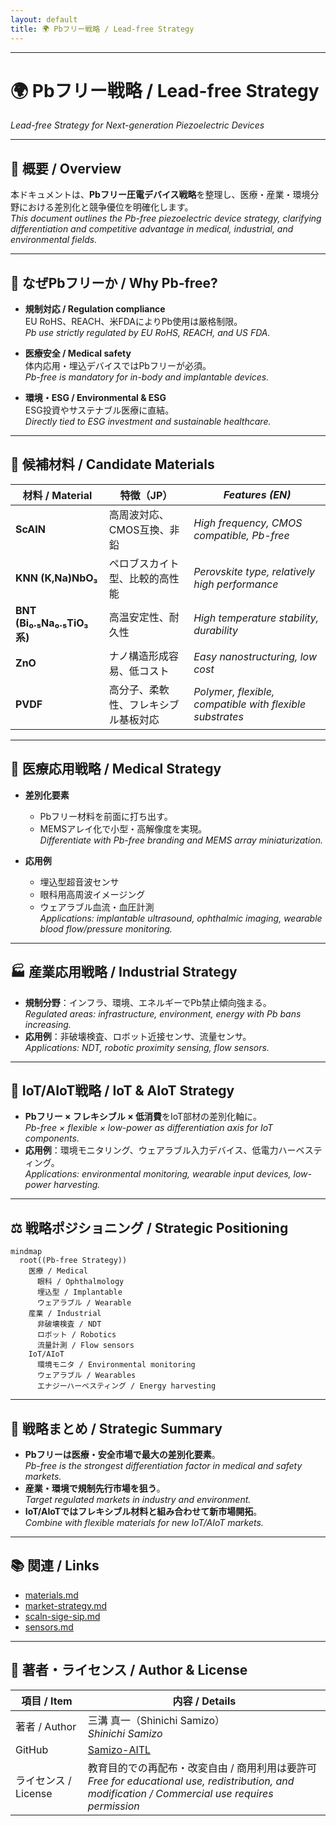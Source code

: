 ```yaml
---
layout: default
title: 🌍 Pbフリー戦略 / Lead-free Strategy
---
```


---

# 🌍 Pbフリー戦略 / Lead-free Strategy  
*Lead-free Strategy for Next-generation Piezoelectric Devices*

---

## 📖 概要 / Overview  

本ドキュメントは、**Pbフリー圧電デバイス戦略**を整理し、医療・産業・環境分野における差別化と競争優位を明確化します。  
*This document outlines the Pb-free piezoelectric device strategy, clarifying differentiation and competitive advantage in medical, industrial, and environmental fields.*

---

## 🎯 なぜPbフリーか / Why Pb-free?  

- **規制対応 / Regulation compliance**  
  EU RoHS、REACH、米FDAによりPb使用は厳格制限。  
  *Pb use strictly regulated by EU RoHS, REACH, and US FDA.*  

- **医療安全 / Medical safety**  
  体内応用・埋込デバイスではPbフリーが必須。  
  *Pb-free is mandatory for in-body and implantable devices.*  

- **環境・ESG / Environmental & ESG**  
  ESG投資やサステナブル医療に直結。  
  *Directly tied to ESG investment and sustainable healthcare.*  

---

## 🧪 候補材料 / Candidate Materials  

| 材料 / Material | 特徴（JP） | *Features (EN)* |
|-----------------|------------|-----------------|
| **ScAlN** | 高周波対応、CMOS互換、非鉛 | *High frequency, CMOS compatible, Pb-free* |
| **KNN (K,Na)NbO₃** | ペロブスカイト型、比較的高性能 | *Perovskite type, relatively high performance* |
| **BNT (Bi₀.₅Na₀.₅TiO₃系)** | 高温安定性、耐久性 | *High temperature stability, durability* |
| **ZnO** | ナノ構造形成容易、低コスト | *Easy nanostructuring, low cost* |
| **PVDF** | 高分子、柔軟性、フレキシブル基板対応 | *Polymer, flexible, compatible with flexible substrates* |

---

## 🏥 医療応用戦略 / Medical Strategy  

- **差別化要素**  
  - Pbフリー材料を前面に打ち出す。  
  - MEMSアレイ化で小型・高解像度を実現。  
  *Differentiate with Pb-free branding and MEMS array miniaturization.*  

- **応用例**  
  - 埋込型超音波センサ  
  - 眼科用高周波イメージング  
  - ウェアラブル血流・血圧計測  
  *Applications: implantable ultrasound, ophthalmic imaging, wearable blood flow/pressure monitoring.*  

---

## 🏭 産業応用戦略 / Industrial Strategy  

- **規制分野**：インフラ、環境、エネルギーでPb禁止傾向強まる。  
  *Regulated areas: infrastructure, environment, energy with Pb bans increasing.*  
- **応用例**：非破壊検査、ロボット近接センサ、流量センサ。  
  *Applications: NDT, robotic proximity sensing, flow sensors.*  

---

## 📡 IoT/AIoT戦略 / IoT & AIoT Strategy  

- **Pbフリー × フレキシブル × 低消費**をIoT部材の差別化軸に。  
  *Pb-free × flexible × low-power as differentiation axis for IoT components.*  
- **応用例**：環境モニタリング、ウェアラブル入力デバイス、低電力ハーベスティング。  
  *Applications: environmental monitoring, wearable input devices, low-power harvesting.*  

---

## ⚖️ 戦略ポジショニング / Strategic Positioning  

```mermaid
mindmap
  root((Pb-free Strategy))
    医療 / Medical
      眼科 / Ophthalmology
      埋込型 / Implantable
      ウェアラブル / Wearable
    産業 / Industrial
      非破壊検査 / NDT
      ロボット / Robotics
      流量計測 / Flow sensors
    IoT/AIoT
      環境モニタ / Environmental monitoring
      ウェアラブル / Wearables
      エナジーハーベスティング / Energy harvesting
```

---

## 🎯 戦略まとめ / Strategic Summary  

- **Pbフリーは医療・安全市場で最大の差別化要素**。  
  *Pb-free is the strongest differentiation factor in medical and safety markets.*  
- **産業・環境で規制先行市場を狙う**。  
  *Target regulated markets in industry and environment.*  
- **IoT/AIoTではフレキシブル材料と組み合わせて新市場開拓**。  
  *Combine with flexible materials for new IoT/AIoT markets.*  

---

## 📚 関連 / Links  

- [materials.md](./materials.md)  
- [market-strategy.md](./market-strategy.md)  
- [scaln-sige-sip.md](./scaln-sige-sip.md)  
- [sensors.md](./sensors.md)  

---

## 👤 著者・ライセンス / Author & License  

| 項目 / Item | 内容 / Details |
|---|---|
| 著者 / Author | 三溝 真一（Shinichi Samizo） <br> *Shinichi Samizo* |
| GitHub | [Samizo-AITL](https://github.com/Samizo-AITL) |
| ライセンス / License | 教育目的での再配布・改変自由 / 商用利用は要許可 <br> *Free for educational use, redistribution, and modification / Commercial use requires permission* |
